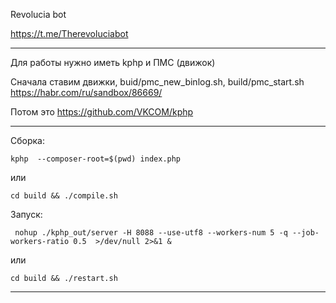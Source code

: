 Revolucia bot

https://t.me/Therevoluciabot

---

Для работы нужно иметь kphp и ПМС (движок)

Сначала ставим движки, buid/pmc_new_binlog.sh, build/pmc_start.sh
https://habr.com/ru/sandbox/86669/

Потом это
https://github.com/VKCOM/kphp

---

Сборка:

```
kphp  --composer-root=$(pwd) index.php
```

или

```
cd build && ./compile.sh
```

Запуск:

```
 nohup ./kphp_out/server -H 8088 --use-utf8 --workers-num 5 -q --job-workers-ratio 0.5  >/dev/null 2>&1 &

```

или

```
cd build && ./restart.sh
```

---
